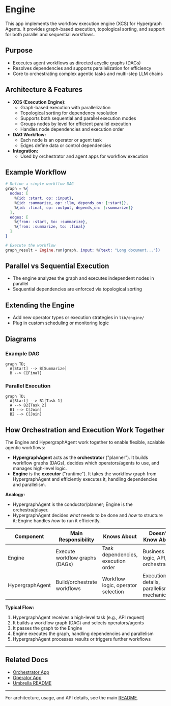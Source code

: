 # Engine

This app implements the workflow execution engine (XCS) for Hypergraph Agents. It provides graph-based execution, topological sorting, and support for both parallel and sequential workflows.

## Purpose
- Executes agent workflows as directed acyclic graphs (DAGs)
- Resolves dependencies and supports parallelization for efficiency
- Core to orchestrating complex agentic tasks and multi-step LLM chains

## Architecture & Features
- **XCS (Execution Engine):**
  - Graph-based execution with parallelization
  - Topological sorting for dependency resolution
  - Supports both sequential and parallel execution modes
  - Groups nodes by level for efficient parallel execution
  - Handles node dependencies and execution order
- **DAG Workflow:**
  - Each node is an operator or agent task
  - Edges define data or control dependencies
- **Integration:**
  - Used by orchestrator and agent apps for workflow execution

## Example Workflow
```elixir
# Define a simple workflow DAG
graph = %{
  nodes: [
    %{id: :start, op: :input},
    %{id: :summarize, op: :llm, depends_on: [:start]},
    %{id: :final, op: :output, depends_on: [:summarize]}
  ],
  edges: [
    %{from: :start, to: :summarize},
    %{from: :summarize, to: :final}
  ]
}

# Execute the workflow
graph_result = Engine.run(graph, input: %{text: "Long document..."})
```

## Parallel vs Sequential Execution
- The engine analyzes the graph and executes independent nodes in parallel
- Sequential dependencies are enforced via topological sorting

## Extending the Engine
- Add new operator types or execution strategies in `lib/engine/`
- Plug in custom scheduling or monitoring logic

## Diagrams

### Example DAG
```mermaid
graph TD;
  A[Start] --> B[Summarize]
  B --> C[Final]
```

### Parallel Execution
```mermaid
graph TD;
  A[Start] --> B1[Task 1]
  A --> B2[Task 2]
  B1 --> C[Join]
  B2 --> C[Join]
```

## How Orchestration and Execution Work Together

The Engine and HypergraphAgent work together to enable flexible, scalable agentic workflows:

- **HypergraphAgent** acts as the **orchestrator** ("planner"). It builds workflow graphs (DAGs), decides which operators/agents to use, and manages high-level logic.
- **Engine** is the **executor** ("runtime"). It takes the workflow graph from HypergraphAgent and efficiently executes it, handling dependencies and parallelism.

**Analogy:**
- HypergraphAgent is the conductor/planner; Engine is the orchestra/player.
- HypergraphAgent decides *what* needs to be done and *how* to structure it; Engine handles *how* to run it efficiently.

| Component        | Main Responsibility                | Knows About         | Doesn’t Know About           |
|------------------|-----------------------------------|---------------------|------------------------------|
| Engine           | Execute workflow graphs (DAGs)     | Task dependencies, execution order | Business logic, API, orchestration |
| HypergraphAgent  | Build/orchestrate workflows        | Workflow logic, operator selection | Execution details, parallelism mechanics |

**Typical Flow:**
1. HypergraphAgent receives a high-level task (e.g., API request)
2. It builds a workflow graph (DAG) and selects operators/agents
3. It passes the graph to the Engine
4. Engine executes the graph, handling dependencies and parallelism
5. HypergraphAgent processes results or triggers further workflows

---

## Related Docs
- [Orchestrator App](../hypergraph_agent/README.md)
- [Operator App](../operator/README.md)
- [Umbrella README](../../a2a_agent_umbrella/README.md)

---

For architecture, usage, and API details, see the main [README](../../README.md).

